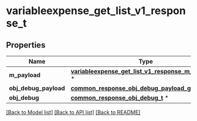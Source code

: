 # variableexpense_get_list_v1_response_t

## Properties
Name | Type | Description | Notes
------------ | ------------- | ------------- | -------------
**m_payload** | [**variableexpense_get_list_v1_response_m_payload_t**](variableexpense_get_list_v1_response_m_payload.md) \* |  | 
**obj_debug_payload** | [**common_response_obj_debug_payload_get_list_t**](common_response_obj_debug_payload_get_list.md) \* |  | [optional] 
**obj_debug** | [**common_response_obj_debug_t**](common_response_obj_debug.md) \* |  | [optional] 

[[Back to Model list]](../README.md#documentation-for-models) [[Back to API list]](../README.md#documentation-for-api-endpoints) [[Back to README]](../README.md)


